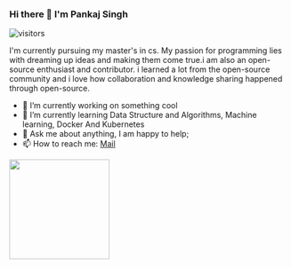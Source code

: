 ### Hi there 👋 I'm Pankaj Singh

![visitors](https://visitor-badge.glitch.me/badge?page_id=PankajSingh1010/PankajSigh1010)

I'm currently pursuing my master's in cs. My passion for programming lies with dreaming up ideas and making them come true.i am also an open-source enthusiast and contributor. i learned a lot from the open-source community and i love how collaboration and knowledge sharing happened through open-source.


- 🔭 I’m currently working on something cool
- 🌱 I’m currently learning  Data Structure and Algorithms, Machine learning, Docker And Kubernetes
- 💬 Ask me about anything, I am happy to help;
- 📫 How to reach me: [Mail](mailto:pankajsingh132000@gmail.com) 

<img height="180em" src="https://github-readme-stats.vercel.app/api?username=PankajSingh1010&show_icons=true&hide_border=true&&count_private=true&include_all_commits=true" />
